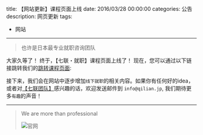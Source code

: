 title: 【网站更新】课程页面上线
date: 2016/03/28 00:00:00
categories: 公告
description: 网页更新
tags:
- 网站

---

> 也许是日本最专业就职咨询团队

大家久等了！ 终于，【七联・就职】课程页面上线了！ 现在，您可以通过以下链接跳转我们的[跳转课程页面](http://qilian.jp/static/courses):

接下来，我们会在网站中逐步增加`线下就职`的相关内容。如果你有任何好的idea，或者对[【七联团队】](http://qilian.jp)感兴趣的话，欢迎发送邮件到 `info@qilian.jp`, 我们期待更多`有趣`的声音！

---

<blockquote class="blockquote-center"> We are more than professional

![官网](https://qilian-tokyo.github.io/img20160328-hp.jpg)

